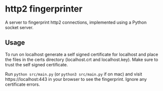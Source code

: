 # http2 fingerprinter

A server to fingerprint http2 connections, implemented using a Python socket server.

## Usage

To run on localhost generate a self signed certificate for localhost and place the files in the certs directory (localhost.crt and localhost.key).
Make sure to trust the self signed certificate.

Run `python src/main.py` (or `python3 src/main.py` if on mac) and visit https://localhost:443 in your browser to see the fingerprint.
Ignore any certificate errors.